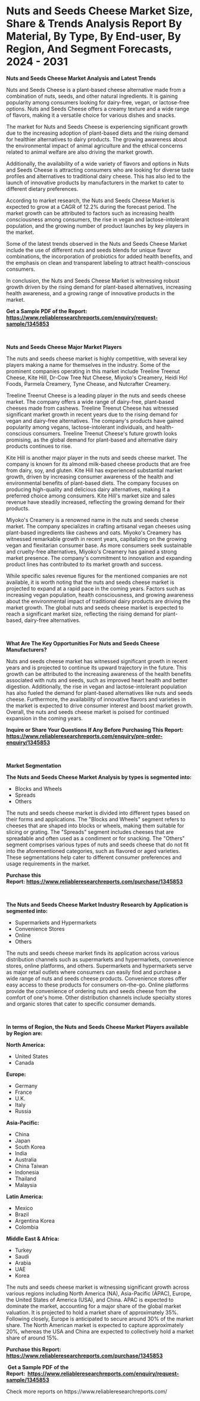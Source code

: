 <p><h1>Nuts and Seeds Cheese Market Size, Share & Trends Analysis Report By Material, By Type, By End-user, By Region, And Segment Forecasts, 2024 - 2031</h1></p><p><strong>Nuts and Seeds Cheese Market Analysis and Latest Trends</strong></p>
<p><p>Nuts and Seeds Cheese is a plant-based cheese alternative made from a combination of nuts, seeds, and other natural ingredients. It is gaining popularity among consumers looking for dairy-free, vegan, or lactose-free options. Nuts and Seeds Cheese offers a creamy texture and a wide range of flavors, making it a versatile choice for various dishes and snacks.</p><p>The market for Nuts and Seeds Cheese is experiencing significant growth due to the increasing adoption of plant-based diets and the rising demand for healthier alternatives to dairy products. The growing awareness about the environmental impact of animal agriculture and the ethical concerns related to animal welfare are also driving the market growth.</p><p>Additionally, the availability of a wide variety of flavors and options in Nuts and Seeds Cheese is attracting consumers who are looking for diverse taste profiles and alternatives to traditional dairy cheese. This has also led to the launch of innovative products by manufacturers in the market to cater to different dietary preferences.</p><p>According to market research, the Nuts and Seeds Cheese Market is expected to grow at a CAGR of 12.2% during the forecast period. The market growth can be attributed to factors such as increasing health consciousness among consumers, the rise in vegan and lactose-intolerant population, and the growing number of product launches by key players in the market.</p><p>Some of the latest trends observed in the Nuts and Seeds Cheese Market include the use of different nuts and seeds blends for unique flavor combinations, the incorporation of probiotics for added health benefits, and the emphasis on clean and transparent labeling to attract health-conscious consumers.</p><p>In conclusion, the Nuts and Seeds Cheese Market is witnessing robust growth driven by the rising demand for plant-based alternatives, increasing health awareness, and a growing range of innovative products in the market.</p></p>
<p><strong>Get a Sample PDF of the Report:&nbsp; <a href="https://www.reliableresearchreports.com/enquiry/request-sample/1345853">https://www.reliableresearchreports.com/enquiry/request-sample/1345853</a></strong></p>
<p>&nbsp;</p>
<p><strong>Nuts and Seeds Cheese Major Market Players</strong></p>
<p><p>The nuts and seeds cheese market is highly competitive, with several key players making a name for themselves in the industry. Some of the prominent companies operating in this market include Treeline Treenut Cheese, Kite Hill, Dr-Cow Tree Nut Cheese, Miyoko's Creamery, Heidi Ho! Foods, Parmela Creamery, Tyne Chease, and Nutcrafter Creamery.</p><p>Treeline Treenut Cheese is a leading player in the nuts and seeds cheese market. The company offers a wide range of dairy-free, plant-based cheeses made from cashews. Treeline Treenut Cheese has witnessed significant market growth in recent years due to the rising demand for vegan and dairy-free alternatives. The company's products have gained popularity among vegans, lactose-intolerant individuals, and health-conscious consumers. Treeline Treenut Cheese's future growth looks promising, as the global demand for plant-based and alternative dairy products continues to rise.</p><p>Kite Hill is another major player in the nuts and seeds cheese market. The company is known for its almond milk-based cheese products that are free from dairy, soy, and gluten. Kite Hill has experienced substantial market growth, driven by increasing consumer awareness of the health and environmental benefits of plant-based diets. The company focuses on producing high-quality and delicious dairy alternatives, making it a preferred choice among consumers. Kite Hill's market size and sales revenue have steadily increased, reflecting the growing demand for their products.</p><p>Miyoko's Creamery is a renowned name in the nuts and seeds cheese market. The company specializes in crafting artisanal vegan cheeses using plant-based ingredients like cashews and oats. Miyoko's Creamery has witnessed remarkable growth in recent years, capitalizing on the growing vegan and flexitarian consumer base. As more consumers seek sustainable and cruelty-free alternatives, Miyoko's Creamery has gained a strong market presence. The company's commitment to innovation and expanding product lines has contributed to its market growth and success.</p><p>While specific sales revenue figures for the mentioned companies are not available, it is worth noting that the nuts and seeds cheese market is projected to expand at a rapid pace in the coming years. Factors such as increasing vegan population, health consciousness, and growing awareness about the environmental impact of traditional dairy products are driving the market growth. The global nuts and seeds cheese market is expected to reach a significant market size, reflecting the rising demand for plant-based, dairy-free alternatives.</p></p>
<p>&nbsp;</p>
<p><strong>What Are The Key Opportunities For Nuts and Seeds Cheese Manufacturers?</strong></p>
<p><p>Nuts and seeds cheese market has witnessed significant growth in recent years and is projected to continue its upward trajectory in the future. This growth can be attributed to the increasing awareness of the health benefits associated with nuts and seeds, such as improved heart health and better digestion. Additionally, the rise in vegan and lactose-intolerant population has also fueled the demand for plant-based alternatives like nuts and seeds cheese. Furthermore, the availability of innovative flavors and varieties in the market is expected to drive consumer interest and boost market growth. Overall, the nuts and seeds cheese market is poised for continued expansion in the coming years.</p></p>
<p><strong>Inquire or Share Your Questions If Any Before Purchasing This Report: <a href="https://www.reliableresearchreports.com/enquiry/pre-order-enquiry/1345853">https://www.reliableresearchreports.com/enquiry/pre-order-enquiry/1345853</a></strong></p>
<p>&nbsp;</p>
<p><strong>Market Segmentation</strong></p>
<p><strong>The Nuts and Seeds Cheese Market Analysis by types is segmented into:</strong></p>
<p><ul><li>Blocks and Wheels</li><li>Spreads</li><li>Others</li></ul></p>
<p><p>The nuts and seeds cheese market is divided into different types based on their forms and applications. The "Blocks and Wheels" segment refers to cheeses that are shaped into blocks or wheels, making them suitable for slicing or grating. The "Spreads" segment includes cheeses that are spreadable and often used as a condiment or for snacking. The "Others" segment comprises various types of nuts and seeds cheese that do not fit into the aforementioned categories, such as flavored or aged varieties. These segmentations help cater to different consumer preferences and usage requirements in the market.</p></p>
<p><strong>Purchase this Report:&nbsp;<a href="https://www.reliableresearchreports.com/purchase/1345853">https://www.reliableresearchreports.com/purchase/1345853</a></strong></p>
<p>&nbsp;</p>
<p><strong>The Nuts and Seeds Cheese Market Industry Research by Application is segmented into:</strong></p>
<p><ul><li>Supermarkets and Hypermarkets</li><li>Convenience Stores</li><li>Online</li><li>Others</li></ul></p>
<p><p>The nuts and seeds cheese market finds its application across various distribution channels such as supermarkets and hypermarkets, convenience stores, online platforms, and others. Supermarkets and hypermarkets serve as major retail outlets where consumers can easily find and purchase a wide range of nuts and seeds cheese products. Convenience stores offer easy access to these products for consumers on-the-go. Online platforms provide the convenience of ordering nuts and seeds cheese from the comfort of one's home. Other distribution channels include specialty stores and organic stores that cater to specific consumer demands.</p></p>
<p>&nbsp;</p>
<p><strong>In terms of Region, the Nuts and Seeds Cheese Market Players available by Region are:</strong></p>
<p>
    <p> <strong> North America: </strong>
        <ul>
            <li>United States</li>
            <li>Canada</li>
        </ul>
        </p> 
    <p> <strong> Europe: </strong>
        <ul>
            <li>Germany</li>
            <li>France</li>
            <li>U.K.</li>
            <li>Italy</li>
            <li>Russia</li>
        </ul>
        </p> 
    <p> <strong> Asia-Pacific: </strong>
        <ul>
            <li>China</li>
            <li>Japan</li>
            <li>South Korea</li>
            <li>India</li>
            <li>Australia</li>
            <li>China Taiwan</li>
            <li>Indonesia</li>
            <li>Thailand</li>
            <li>Malaysia</li>
        </ul>
        </p> 
    <p> <strong> Latin America: </strong>
        <ul>
            <li>Mexico</li>
            <li>Brazil</li>
            <li>Argentina Korea</li>
            <li>Colombia</li>
        </ul>
        </p> 
    <p> <strong> Middle East & Africa: </strong>
        <ul>
            <li>Turkey</li>
            <li>Saudi</li>
            <li>Arabia</li>
            <li>UAE</li>
            <li>Korea</li>
        </ul>
    </p>
    </p>
<p><p>The nuts and seeds cheese market is witnessing significant growth across various regions including North America (NA), Asia-Pacific (APAC), Europe, the United States of America (USA), and China. APAC is expected to dominate the market, accounting for a major share of the global market valuation. It is projected to hold a market share of approximately 35%. Following closely, Europe is anticipated to secure around 30% of the market share. The North American market is expected to capture approximately 20%, whereas the USA and China are expected to collectively hold a market share of around 15%.</p></p>
<p><strong>Purchase this Report: <a href="https://www.reliableresearchreports.com/purchase/1345853">https://www.reliableresearchreports.com/purchase/1345853</a></strong></p>
<p>&nbsp;<strong>Get a Sample PDF of the Report:&nbsp;&nbsp;<a href="https://www.reliableresearchreports.com/enquiry/request-sample/1345853">https://www.reliableresearchreports.com/enquiry/request-sample/1345853</a></strong></p>
<p><strong></strong></p>
<p>Check more reports on https://www.reliableresearchreports.com/</p>
